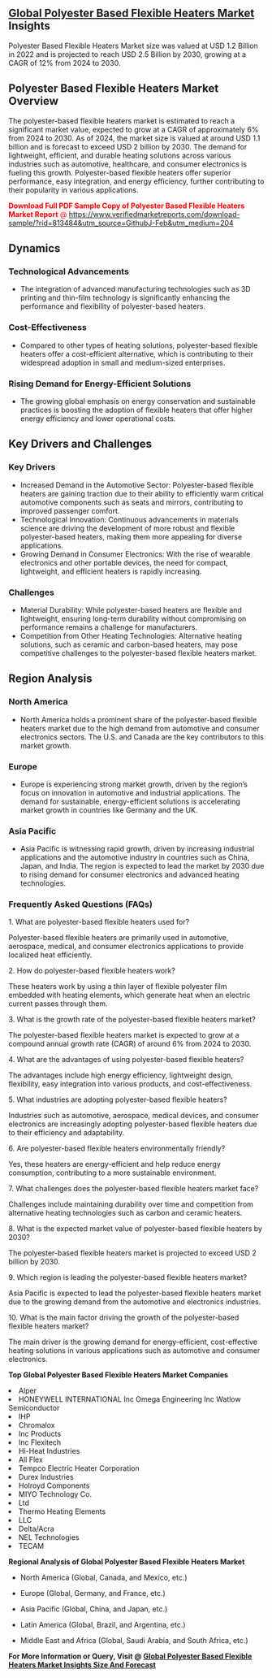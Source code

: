 <h2><a href="https://www.verifiedmarketreports.com/download-sample/?rid=813484&amp;utm_source=GithubJ&amp;utm_medium=204" target="_blank">Global Polyester Based Flexible Heaters Market</a> Insights</h2><p>Polyester Based Flexible Heaters Market size was valued at USD 1.2 Billion in 2022 and is projected to reach USD 2.5 Billion by 2030, growing at a CAGR of 12% from 2024 to 2030.</p><p> <h2>Polyester Based Flexible Heaters Market Overview</h2> <p>The polyester-based flexible heaters market is estimated to reach a significant market value, expected to grow at a CAGR of approximately 6% from 2024 to 2030. As of 2024, the market size is valued at around USD 1.1 billion and is forecast to exceed USD 2 billion by 2030. The demand for lightweight, efficient, and durable heating solutions across various industries such as automotive, healthcare, and consumer electronics is fueling this growth. Polyester-based flexible heaters offer superior performance, easy integration, and energy efficiency, further contributing to their popularity in various applications.</p> <p><p><span class=""><span style="color: #ff0000;"><strong>Download Full PDF Sample Copy of Polyester Based Flexible Heaters Market Report</strong> @ </span><a href="https://www.verifiedmarketreports.com/download-sample/?rid=813484&amp;utm_source=GithubJ-Feb&amp;utm_medium=204" target="_blank">https://www.verifiedmarketreports.com/download-sample/?rid=813484&amp;utm_source=GithubJ-Feb&amp;utm_medium=204</a></span></p></p> <h2>Dynamics</h2> <h3>Technological Advancements</h3> <ul> <li>The integration of advanced manufacturing technologies such as 3D printing and thin-film technology is significantly enhancing the performance and flexibility of polyester-based heaters.</li> </ul> <h3>Cost-Effectiveness</h3> <ul> <li>Compared to other types of heating solutions, polyester-based flexible heaters offer a cost-efficient alternative, which is contributing to their widespread adoption in small and medium-sized enterprises.</li> </ul> <h3>Rising Demand for Energy-Efficient Solutions</h3> <ul> <li>The growing global emphasis on energy conservation and sustainable practices is boosting the adoption of flexible heaters that offer higher energy efficiency and lower operational costs.</li> </ul> <h2>Key Drivers and Challenges</h2> <h3>Key Drivers</h3> <ul> <li>Increased Demand in the Automotive Sector: Polyester-based flexible heaters are gaining traction due to their ability to efficiently warm critical automotive components such as seats and mirrors, contributing to improved passenger comfort.</li> <li>Technological Innovation: Continuous advancements in materials science are driving the development of more robust and flexible polyester-based heaters, making them more appealing for diverse applications.</li> <li>Growing Demand in Consumer Electronics: With the rise of wearable electronics and other portable devices, the need for compact, lightweight, and efficient heaters is rapidly increasing.</li> </ul> <h3>Challenges</h3> <ul> <li>Material Durability: While polyester-based heaters are flexible and lightweight, ensuring long-term durability without compromising on performance remains a challenge for manufacturers.</li> <li>Competition from Other Heating Technologies: Alternative heating solutions, such as ceramic and carbon-based heaters, may pose competitive challenges to the polyester-based flexible heaters market.</li> </ul> <h2>Region Analysis</h2> <h3>North America</h3> <ul> <li>North America holds a prominent share of the polyester-based flexible heaters market due to the high demand from automotive and consumer electronics sectors. The U.S. and Canada are the key contributors to this market growth.</li> </ul> <h3>Europe</h3> <ul> <li>Europe is experiencing strong market growth, driven by the region’s focus on innovation in automotive and industrial applications. The demand for sustainable, energy-efficient solutions is accelerating market growth in countries like Germany and the UK.</li> </ul> <h3>Asia Pacific</h3> <ul> <li>Asia Pacific is witnessing rapid growth, driven by increasing industrial applications and the automotive industry in countries such as China, Japan, and India. The region is expected to lead the market by 2030 due to rising demand for consumer electronics and advanced heating technologies.</li> </ul> <h3>Frequently Asked Questions (FAQs)</h3> <p>1. What are polyester-based flexible heaters used for?</p> <p>Polyester-based flexible heaters are primarily used in automotive, aerospace, medical, and consumer electronics applications to provide localized heat efficiently.</p> <p>2. How do polyester-based flexible heaters work?</p> <p>These heaters work by using a thin layer of flexible polyester film embedded with heating elements, which generate heat when an electric current passes through them.</p> <p>3. What is the growth rate of the polyester-based flexible heaters market?</p> <p>The polyester-based flexible heaters market is expected to grow at a compound annual growth rate (CAGR) of around 6% from 2024 to 2030.</p> <p>4. What are the advantages of using polyester-based flexible heaters?</p> <p>The advantages include high energy efficiency, lightweight design, flexibility, easy integration into various products, and cost-effectiveness.</p> <p>5. What industries are adopting polyester-based flexible heaters?</p> <p>Industries such as automotive, aerospace, medical devices, and consumer electronics are increasingly adopting polyester-based flexible heaters due to their efficiency and adaptability.</p> <p>6. Are polyester-based flexible heaters environmentally friendly?</p> <p>Yes, these heaters are energy-efficient and help reduce energy consumption, contributing to a more sustainable environment.</p> <p>7. What challenges does the polyester-based flexible heaters market face?</p> <p>Challenges include maintaining durability over time and competition from alternative heating technologies such as carbon and ceramic heaters.</p> <p>8. What is the expected market value of polyester-based flexible heaters by 2030?</p> <p>The polyester-based flexible heaters market is projected to exceed USD 2 billion by 2030.</p> <p>9. Which region is leading the polyester-based flexible heaters market?</p> <p>Asia Pacific is expected to lead the polyester-based flexible heaters market due to the growing demand from the automotive and electronics industries.</p> <p>10. What is the main factor driving the growth of the polyester-based flexible heaters market?</p> <p>The main driver is the growing demand for energy-efficient, cost-effective heating solutions in various applications such as automotive and consumer electronics.</p> </p><p><strong>Top Global Polyester Based Flexible Heaters Market Companies</strong></p><div data-test-id=""><p><li>Alper</li><li> HONEYWELL INTERNATIONAL Inc Omega Engineering Inc Watlow Semiconductor</li><li> IHP</li><li> Chromalox</li><li> Inc Products</li><li> Inc Flexitech</li><li> Hi-Heat Industries</li><li> All Flex</li><li> Tempco Electric Heater Corporation</li><li> Durex Industries</li><li> Holroyd Components</li><li> MIYO Technology Co.</li><li> Ltd</li><li> Thermo Heating Elements</li><li> LLC</li><li> Delta/Acra</li><li> NEL Technologies</li><li> TECAM</li></p><div><strong>Regional Analysis of&nbsp;Global Polyester Based Flexible Heaters Market</strong></div><ul><li dir="ltr"><p dir="ltr">North America&nbsp;(Global, Canada, and Mexico, etc.)</p></li><li dir="ltr"><p dir="ltr">Europe (Global, Germany, and France, etc.)</p></li><li dir="ltr"><p dir="ltr">Asia Pacific&nbsp;(Global, China, and Japan, etc.)</p></li><li dir="ltr"><p dir="ltr">Latin America&nbsp;(Global, Brazil, and Argentina, etc.)</p></li><li dir="ltr">Middle East and Africa&nbsp;(Global, Saudi Arabia, and South Africa, etc.)</li></ul><p><strong>For More Information or Query, Visit @&nbsp;</strong><strong><a href="https://www.verifiedmarketreports.com/product/polyester-based-flexible-heaters-market/?utm_source=GithubJ&amp;utm_medium=204" target="_blank">Global Polyester Based Flexible Heaters Market Insights Size And Forecast</a></strong></p></div>
